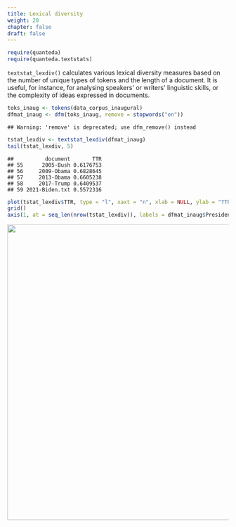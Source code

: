 ```yaml
---
title: Lexical diversity
weight: 20
chapter: false
draft: false
---
```



```r
require(quanteda)
require(quanteda.textstats)
```

`textstat_lexdiv()` calculates various lexical diversity measures based on the number of unique types of tokens and the length of a document. It is useful, for instance, for analysing speakers' or writers' linguistic skills, or the complexity of ideas expressed in documents.


```r
toks_inaug <- tokens(data_corpus_inaugural)
dfmat_inaug <- dfm(toks_inaug, remove = stopwords("en"))
```

```
## Warning: 'remove' is deprecated; use dfm_remove() instead
```

```r
tstat_lexdiv <- textstat_lexdiv(dfmat_inaug)
tail(tstat_lexdiv, 5)
```

```
##          document       TTR
## 55      2005-Bush 0.6176753
## 56     2009-Obama 0.6828645
## 57     2013-Obama 0.6605238
## 58     2017-Trump 0.6409537
## 59 2021-Biden.txt 0.5572316
```


```r
plot(tstat_lexdiv$TTR, type = "l", xaxt = "n", xlab = NULL, ylab = "TTR")
grid()
axis(1, at = seq_len(nrow(tstat_lexdiv)), labels = dfmat_inaug$President)
```

<img src="/statistical-analysis/lexdiv_files/figure-html/unnamed-chunk-3-1.png" width="672" />


